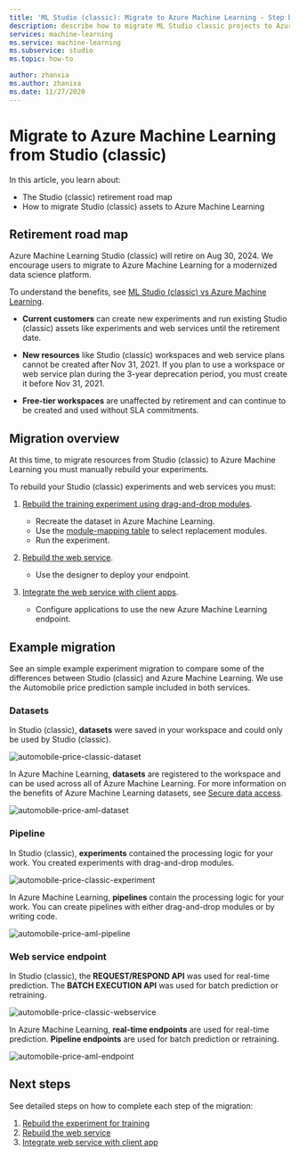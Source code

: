 ```yaml
---
title: 'ML Studio (classic): Migrate to Azure Machine Learning - Step by step guidance'
description: describe how to migrate ML Studio classic projects to Azure Machine Learning
services: machine-learning
ms.service: machine-learning
ms.subservice: studio
ms.topic: how-to

author: zhanxia
ms.author: zhanixa
ms.date: 11/27/2020
---
```


# Migrate to Azure Machine Learning from Studio (classic)

In this article, you learn about:
- The Studio (classic) retirement road map
- How to migrate Studio (classic) assets to Azure Machine Learning


## Retirement road map

Azure Machine Learning Studio (classic) will retire on Aug 30, 2024. We encourage users to migrate to Azure Machine Learning for a modernized data science platform.

To understand the benefits, see [ML Studio (classic) vs Azure Machine Learning](../overview-what-is-machine-learning-studio.md#ml-studio-classic-vs-azure-machine-learning).

 - **Current customers** can create new experiments and run existing Studio (classic) assets like experiments and web services until the retirement date.

- **New resources** like Studio (classic) workspaces and web service plans cannot be created after Nov 31, 2021. If you plan to use a workspace or web service plan during the 3-year deprecation period, you must create it before Nov 31, 2021.

- **Free-tier workspaces** are unaffected by retirement and can continue to be created and used without SLA commitments.


## Migration overview

At this time, to migrate resources from Studio (classic) to Azure Machine Learning you must manually rebuild your experiments.

To rebuild your Studio (classic) experiments and web services you must:

1. [Rebuild the training experiment using drag-and-drop modules](migrate-rebuild-experiment.md).
    - Recreate the dataset in Azure Machine Learning.
    - Use the [module-mapping table](migrate-reference.md#studio-classic-and-designer-module-mapping-table) to select replacement modules.
    - Run the experiment.
        
1. [Rebuild the web service](migrate-rebuild-web-service.md).
    - Use the designer to deploy your endpoint.

1. [Integrate the web service with client apps](migrate-rebuild-integrate-with-client-app.md).
    - Configure applications to use the new Azure Machine Learning endpoint.


## Example migration

See an simple example experiment migration to compare some of the differences between Studio (classic) and Azure Machine Learning. We use the Automobile price prediction sample included in both services.

### Datasets

In Studio (classic), **datasets** were saved in your workspace and could only be used by Studio (classic).

![automobile-price-classic-dataset](./media/migrate-to-AML/studio-classic-dataset.png)

In Azure Machine Learning, **datasets** are registered to the workspace and can be used across all of Azure Machine Learning. For more information on the benefits of Azure Machine Learning datasets, see [Secure data access](../concept-data.md#reference-data-in-storage-with-datasets).

![automobile-price-aml-dataset](./media/migrate-to-AML/aml-dataset.png)

### Pipeline

In Studio (classic), **experiments** contained the processing logic for your work. You created experiments with drag-and-drop modules.


![automobile-price-classic-experiment](./media/migrate-to-AML/studio-classic-experiment.png)

In Azure Machine Learning, **pipelines** contain the processing logic for your work. You can create pipelines with either drag-and-drop modules or by writing code.

![automobile-price-aml-pipeline](./media/migrate-to-AML/aml-pipeline.png)

### Web service endpoint

In Studio (classic), the **REQUEST/RESPOND API** was used for real-time prediction. The **BATCH EXECUTION API** was used for batch prediction or retraining.

![automobile-price-classic-webservice](./media/migrate-to-AML/studio-classic-web-service.png)

In Azure Machine Learning, **real-time endpoints** are used for real-time prediction. **Pipeline endpoints** are used for  batch prediction or retraining.

![automobile-price-aml-endpoint](./media/migrate-to-AML/aml-endpoint.png)


## Next steps

See detailed steps on how to complete each step of the migration:

1. [Rebuild the experiment for training](migrate-rebuild-experiment.md)
1. [Rebuild the web service](migrate-rebuild-web-service.md)
1. [Integrate web service with client app](migrate-rebuild-integrate-with-client-app.md)






